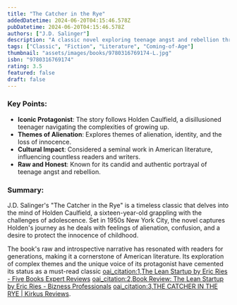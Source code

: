 ```yaml
---
title: "The Catcher in the Rye"
addedDatetime: 2024-06-20T04:15:46.578Z
pubDatetime: 2024-06-20T04:15:46.578Z
authors: ["J.D. Salinger"]
description: "A classic novel exploring teenage angst and rebellion through the eyes of its iconic protagonist, Holden Caulfield."
tags: ["Classic", "Fiction", "Literature", "Coming-of-Age"]
thumbnail: "assets/images/books/9780316769174-L.jpg"
isbn: "9780316769174"
rating: 3.5
featured: false
draft: false
---
```


### Key Points:

- **Iconic Protagonist**: The story follows Holden Caulfield, a disillusioned teenager navigating the complexities of growing up.
- **Themes of Alienation**: Explores themes of alienation, identity, and the loss of innocence.
- **Cultural Impact**: Considered a seminal work in American literature, influencing countless readers and writers.
- **Raw and Honest**: Known for its candid and authentic portrayal of teenage angst and rebellion.

### Summary:

J.D. Salinger's "The Catcher in the Rye" is a timeless classic that delves into the mind of Holden Caulfield, a sixteen-year-old grappling with the challenges of adolescence. Set in 1950s New York City, the novel captures Holden's journey as he deals with feelings of alienation, confusion, and a desire to protect the innocence of childhood.

The book's raw and introspective narrative has resonated with readers for generations, making it a cornerstone of American literature. Its exploration of complex themes and the unique voice of its protagonist have cemented its status as a must-read classic [oai_citation:1,The Lean Startup by Eric Ries - Five Books Expert Reviews](https://fivebooks.com/book/lean-startup-eric-ries/) [oai_citation:2,Book Review: The Lean Startup by Eric Ries - Bizness Professionals](https://biznessprofessionals.com/the-lean-startup-book-review/) [oai_citation:3,THE CATCHER IN THE RYE | Kirkus Reviews](https://www.kirkusreviews.com/book-reviews/jd-salinger2/the-catcher-in-the-rye/).
